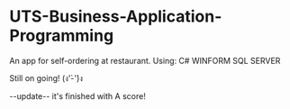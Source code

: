 # UTS-Business-Application-Programming
An app for self-ordering at restaurant.
Using:
  C#
  WINFORM
  SQL SERVER

Still on going! 
(ง'̀-'́)ง
 
--update--
it's finished with A score!
